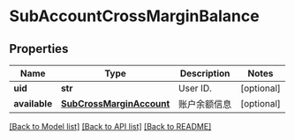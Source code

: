 # SubAccountCrossMarginBalance

## Properties
Name | Type | Description | Notes
------------ | ------------- | ------------- | -------------
**uid** | **str** | User ID. | [optional] 
**available** | [**SubCrossMarginAccount**](.md) | 账户余额信息 | [optional] 

[[Back to Model list]](../README.md#documentation-for-models) [[Back to API list]](../README.md#documentation-for-api-endpoints) [[Back to README]](../README.md)


